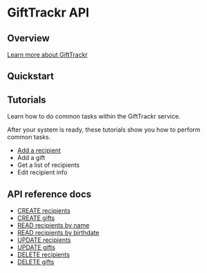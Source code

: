 # GiftTrackr API

## Overview

[Learn more about GiftTrackr](overview)

## Quickstart

## Tutorials

Learn how to do common tasks within the GiftTrackr service.

After your system is ready, these tutorials show you how to perform common tasks.

* [Add a recipient](tutorials/add_a_recipient.md)
* Add a gift
* Get a list of recipients
* Edit recipient info

## API reference docs

* [CREATE recipients](api/create_recipient.md)
* [CREATE gifts](api/create_gift.md)
* [READ recipients by name](api/read_recipients_by_name.md)
* [READ recipients by birthdate](api/read_recipients_by_birthdate.md)
* [UPDATE recipients](api/update_recipients.md)
* [UPDATE gifts](api/update_gifts.md)
* [DELETE recipients](api/delete_recipient.md)
* [DELETE gifts](api/delete_gift.md)
